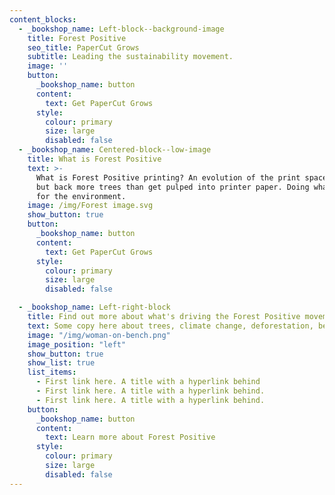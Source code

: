 ```yaml
---
content_blocks:
  - _bookshop_name: Left-block--background-image
    title: Forest Positive
    seo_title: PaperCut Grows
    subtitle: Leading the sustainability movement.
    image: ''
    button:
      _bookshop_name: button
      content:
        text: Get PaperCut Grows
      style:
        colour: primary
        size: large
        disabled: false
  - _bookshop_name: Centered-block--low-image
    title: What is Forest Positive
    text: >-
      What is Forest Positive printing? An evolution of the print space, putting
      but back more trees than get pulped into printer paper. Doing what’s right
      for the environment.
    image: /img/Forest image.svg
    show_button: true
    button:
      _bookshop_name: button
      content:
        text: Get PaperCut Grows
      style:
        colour: primary
        size: large
        disabled: false

  - _bookshop_name: Left-right-block
    title: Find out more about what's driving the Forest Positive movement
    text: Some copy here about trees, climate change, deforestation, benefits of planting and/or similar. It shouldn’t be too long, as we expect this section to not be more than this amount of lines. But there’s room for a bit more. Maybe another line.
    image: "/img/woman-on-bench.png"
    image_position: "left"
    show_button: true
    show_list: true
    list_items: 
      - First link here. A title with a hyperlink behind
      - First link here. A title with a hyperlink behind.
      - First link here. A title with a hyperlink behind.
    button:
      _bookshop_name: button
      content:
        text: Learn more about Forest Positive
      style:
        colour: primary
        size: large
        disabled: false
---
```

